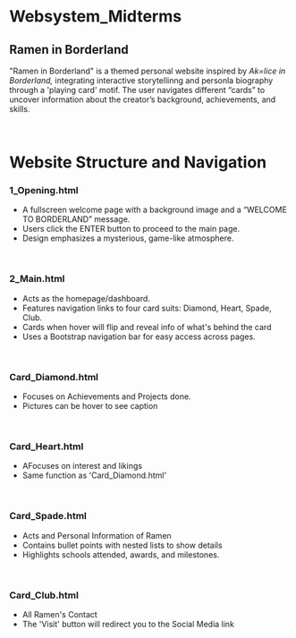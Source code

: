 ﻿# Websystem_Midterms

<h2> Ramen in Borderland </h2>
<p> "Ramen in Borderland" is a themed personal website inspired by <i> Ak=lice in Borderland,</i> integrating interactive storytellinng and personla biography through a 'playing card' motif. The user navigates different “cards” to uncover information about the creator’s background, achievements, and skills.  </p>
<br>

<h1> Website Structure and Navigation </h1>
<h3> 1_Opening.html </h3>
<ul> 
  <li> A fullscreen welcome page with a background image and a “WELCOME TO BORDERLAND” message. </li> 
  <li> Users click the ENTER button to proceed to the main page.
</li> 
  <li> Design emphasizes a mysterious, game-like atmosphere. </li> 
</ul>
<br>

<h3> 2_Main.html </h3>
<ul> 
  <li> Acts as the homepage/dashboard. </li> 
  <li> Features navigation links to four card suits: Diamond, Heart, Spade, Club. </li> 
  <li> Cards when hover will flip and reveal info of what's behind the card </li> 
  <li> Uses a Bootstrap navigation bar for easy access across pages. </li> 
</ul>
<br>

<h3> Card_Diamond.html </h3>
<ul> 
  <li> Focuses on Achievements and Projects done. </li> 
  <li> Pictures can be hover to see caption </li> 
</ul>
<br>

<h3> Card_Heart.html </h3>
<ul> 
  <li> AFocuses on interest and likings </li> 
  <li> Same function as 'Card_Diamond.html' </li> 
</ul>
<br>

<h3> Card_Spade.html </h3>
<ul> 
  <li> Acts and Personal Information of Ramen </li> 
  <li> Contains bullet points with nested lists to show details </li> 
  <li> Highlights schools attended, awards, and milestones. </li> 
</ul>
<br>

<h3> Card_Club.html </h3>
<ul> 
  <li> All Ramen's Contact </li> 
  <li> The 'Visit' button will redirect you to the Social Media link </li> 
</ul>






















